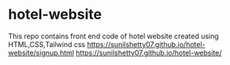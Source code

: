 # hotel-website
This repo contains front end code of hotel website
created using 
HTML,CSS,Tailwind css
https://sunilshetty07.github.io/hotel-website/signup.html
https://sunilshetty07.github.io/hotel-website/
